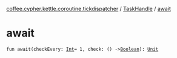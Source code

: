 [coffee.cypher.kettle.coroutine.tickdispatcher](../index.md) / [TaskHandle](index.md) / [await](./await.md)

# await

`fun await(checkEvery: `[`Int`](https://kotlinlang.org/api/latest/jvm/stdlib/kotlin/-int/index.html)` = 1, check: () -> `[`Boolean`](https://kotlinlang.org/api/latest/jvm/stdlib/kotlin/-boolean/index.html)`): `[`Unit`](https://kotlinlang.org/api/latest/jvm/stdlib/kotlin/-unit/index.html)